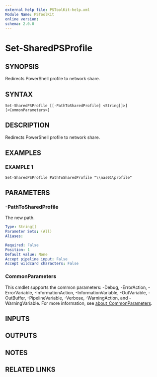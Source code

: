 ```yaml
---
external help file: PSToolKit-help.xml
Module Name: PSToolKit
online version:
schema: 2.0.0
---
```


# Set-SharedPSProfile

## SYNOPSIS
Redirects PowerShell profile to network share.

## SYNTAX

```
Set-SharedPSProfile [[-PathToSharedProfile] <String[]>] [<CommonParameters>]
```

## DESCRIPTION
Redirects PowerShell profile to network share.

## EXAMPLES

### EXAMPLE 1
```
Set-SharedPSProfile PathToSharedProfile "\\nas01\profile"
```

## PARAMETERS

### -PathToSharedProfile
The new path.

```yaml
Type: String[]
Parameter Sets: (All)
Aliases:

Required: False
Position: 1
Default value: None
Accept pipeline input: False
Accept wildcard characters: False
```

### CommonParameters
This cmdlet supports the common parameters: -Debug, -ErrorAction, -ErrorVariable, -InformationAction, -InformationVariable, -OutVariable, -OutBuffer, -PipelineVariable, -Verbose, -WarningAction, and -WarningVariable. For more information, see [about_CommonParameters](http://go.microsoft.com/fwlink/?LinkID=113216).

## INPUTS

## OUTPUTS

## NOTES

## RELATED LINKS
